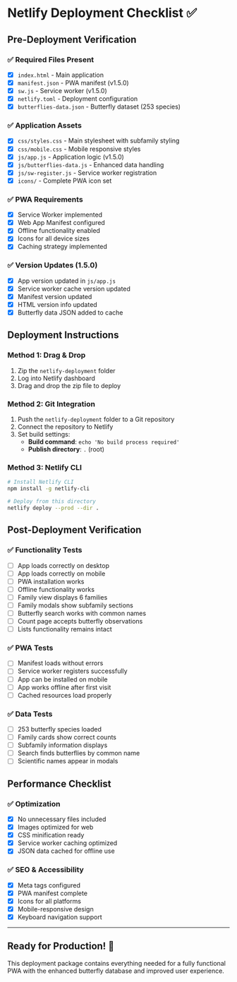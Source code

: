 # Netlify Deployment Checklist ✅

## Pre-Deployment Verification

### ✅ Required Files Present
- [x] `index.html` - Main application
- [x] `manifest.json` - PWA manifest (v1.5.0)
- [x] `sw.js` - Service worker (v1.5.0)
- [x] `netlify.toml` - Deployment configuration
- [x] `butterflies-data.json` - Butterfly dataset (253 species)

### ✅ Application Assets
- [x] `css/styles.css` - Main stylesheet with subfamily styling
- [x] `css/mobile.css` - Mobile responsive styles
- [x] `js/app.js` - Application logic (v1.5.0)
- [x] `js/butterflies-data.js` - Enhanced data handling
- [x] `js/sw-register.js` - Service worker registration
- [x] `icons/` - Complete PWA icon set

### ✅ PWA Requirements
- [x] Service Worker implemented
- [x] Web App Manifest configured
- [x] Offline functionality enabled
- [x] Icons for all device sizes
- [x] Caching strategy implemented

### ✅ Version Updates (1.5.0)
- [x] App version updated in `js/app.js`
- [x] Service worker cache version updated
- [x] Manifest version updated
- [x] HTML version info updated
- [x] Butterfly data JSON added to cache

## Deployment Instructions

### Method 1: Drag & Drop
1. Zip the `netlify-deployment` folder
2. Log into Netlify dashboard
3. Drag and drop the zip file to deploy

### Method 2: Git Integration
1. Push the `netlify-deployment` folder to a Git repository
2. Connect the repository to Netlify
3. Set build settings:
   - **Build command**: `echo 'No build process required'`
   - **Publish directory**: `.` (root)

### Method 3: Netlify CLI
```bash
# Install Netlify CLI
npm install -g netlify-cli

# Deploy from this directory
netlify deploy --prod --dir .
```

## Post-Deployment Verification

### ✅ Functionality Tests
- [ ] App loads correctly on desktop
- [ ] App loads correctly on mobile
- [ ] PWA installation works
- [ ] Offline functionality works
- [ ] Family view displays 6 families
- [ ] Family modals show subfamily sections
- [ ] Butterfly search works with common names
- [ ] Count page accepts butterfly observations
- [ ] Lists functionality remains intact

### ✅ PWA Tests
- [ ] Manifest loads without errors
- [ ] Service worker registers successfully
- [ ] App can be installed on mobile
- [ ] App works offline after first visit
- [ ] Cached resources load properly

### ✅ Data Tests
- [ ] 253 butterfly species loaded
- [ ] Family cards show correct counts
- [ ] Subfamily information displays
- [ ] Search finds butterflies by common name
- [ ] Scientific names appear in modals

## Performance Checklist

### ✅ Optimization
- [x] No unnecessary files included
- [x] Images optimized for web
- [x] CSS minification ready
- [x] Service worker caching optimized
- [x] JSON data cached for offline use

### ✅ SEO & Accessibility
- [x] Meta tags configured
- [x] PWA manifest complete
- [x] Icons for all platforms
- [x] Mobile-responsive design
- [x] Keyboard navigation support

---

## Ready for Production! 🚀

This deployment package contains everything needed for a fully functional PWA with the enhanced butterfly database and improved user experience.
